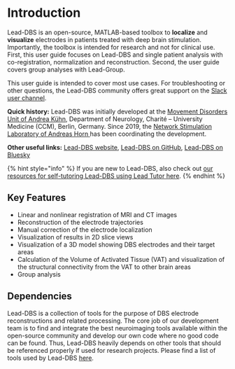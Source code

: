 # Introduction

Lead-DBS is an open-source, MATLAB-based toolbox to **localize** and **visualize** electrodes in patients treated with deep brain stimulation. Importantly, the toolbox is intended for research and not for clinical use. First, this user guide focuses on Lead-DBS and single patient analysis with co-registration, normalization and reconstruction. Second, the user guide covers group analyses with Lead-Group.

This user guide is intended to cover most use cases. For troubleshooting or other questions, the Lead-DBS community offers great support on the [Slack user channel](https://www.lead-dbs.org/helpsupport/slack-user-channel/).

**Quick history:** Lead-DBS was initially developed at the [Movement Disorders Unit of Andrea Kühn](https://neurologie.charite.de/forschung/arbeitsgruppen/bewegungsstoerungen_andrea_kuehn), Department of Neurology, Charité – University Medicine (CCM), Berlin, Germany. Since 2019, the [Network Stimulation Laboratory of Andreas Horn ](https://www.netstim.org)has been coordinating the development.

**Other useful links:** [Lead-DBS website](https://github.com/netstim/leaddbs), [Lead-DBS on GitHub](https://github.com/netstim/leaddbs), [Lead-DBS on Bluesky](https://bsky.app/profile/lead-dbs.org)



{% hint style="info" %}
If you are new to Lead-DBS, also check out [our resources for self-tutoring Lead-DBS using Lead Tutor here](https://www.lead-dbs.org/helpsupport/learn-lead-dbs-yourself/).
{% endhint %}

## Key Features

* Linear and nonlinear registration of MRI and CT images
* Reconstruction of the electrode trajectories
* Manual correction of the electrode localization
* Visualization of results in 2D slice views
* Visualization of a 3D model showing DBS electrodes and their target areas
* Calculation of the Volume of Activated Tissue (VAT) and visualization of the structural connectivity from the VAT to other brain areas
* Group analysis

## Dependencies

Lead-DBS is a collection of tools for the purpose of DBS electrode reconstructions and related processing. The core job of our development team is to find and integrate the best neuroimaging tools available within the open-source community and develop our own code where no good code can be found. Thus, Lead-DBS heavily depends on other tools that should be referenced properly if used for research projects. Please find a list of tools used by Lead-DBS [here](https://www.lead-dbs.org/?page_id=1126).
